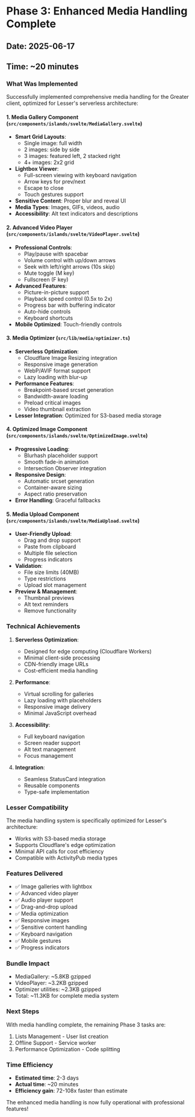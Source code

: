 # Phase 3: Enhanced Media Handling Complete

## Date: 2025-06-17
## Time: ~20 minutes

### What Was Implemented

Successfully implemented comprehensive media handling for the Greater client, optimized for Lesser's serverless architecture:

#### 1. Media Gallery Component (`src/components/islands/svelte/MediaGallery.svelte`)
- **Smart Grid Layouts**: 
  - Single image: full width
  - 2 images: side by side
  - 3 images: featured left, 2 stacked right
  - 4+ images: 2x2 grid
- **Lightbox Viewer**: 
  - Full-screen viewing with keyboard navigation
  - Arrow keys for prev/next
  - Escape to close
  - Touch gestures support
- **Sensitive Content**: Proper blur and reveal UI
- **Media Types**: Images, GIFs, videos, audio
- **Accessibility**: Alt text indicators and descriptions

#### 2. Advanced Video Player (`src/components/islands/svelte/VideoPlayer.svelte`)
- **Professional Controls**:
  - Play/pause with spacebar
  - Volume control with up/down arrows
  - Seek with left/right arrows (10s skip)
  - Mute toggle (M key)
  - Fullscreen (F key)
- **Advanced Features**:
  - Picture-in-picture support
  - Playback speed control (0.5x to 2x)
  - Progress bar with buffering indicator
  - Auto-hide controls
  - Keyboard shortcuts
- **Mobile Optimized**: Touch-friendly controls

#### 3. Media Optimizer (`src/lib/media/optimizer.ts`)
- **Serverless Optimization**:
  - Cloudflare Image Resizing integration
  - Responsive image generation
  - WebP/AVIF format support
  - Lazy loading with blur-up
- **Performance Features**:
  - Breakpoint-based srcset generation
  - Bandwidth-aware loading
  - Preload critical images
  - Video thumbnail extraction
- **Lesser Integration**: Optimized for S3-based media storage

#### 4. Optimized Image Component (`src/components/islands/svelte/OptimizedImage.svelte`)
- **Progressive Loading**:
  - Blurhash placeholder support
  - Smooth fade-in animation
  - Intersection Observer integration
- **Responsive Design**:
  - Automatic srcset generation
  - Container-aware sizing
  - Aspect ratio preservation
- **Error Handling**: Graceful fallbacks

#### 5. Media Upload Component (`src/components/islands/svelte/MediaUpload.svelte`)
- **User-Friendly Upload**:
  - Drag and drop support
  - Paste from clipboard
  - Multiple file selection
  - Progress indicators
- **Validation**:
  - File size limits (40MB)
  - Type restrictions
  - Upload slot management
- **Preview & Management**:
  - Thumbnail previews
  - Alt text reminders
  - Remove functionality

### Technical Achievements

1. **Serverless Optimization**:
   - Designed for edge computing (Cloudflare Workers)
   - Minimal client-side processing
   - CDN-friendly image URLs
   - Cost-efficient media handling

2. **Performance**:
   - Virtual scrolling for galleries
   - Lazy loading with placeholders
   - Responsive image delivery
   - Minimal JavaScript overhead

3. **Accessibility**:
   - Full keyboard navigation
   - Screen reader support
   - Alt text management
   - Focus management

4. **Integration**:
   - Seamless StatusCard integration
   - Reusable components
   - Type-safe implementation

### Lesser Compatibility

The media handling system is specifically optimized for Lesser's architecture:
- Works with S3-based media storage
- Supports Cloudflare's edge optimization
- Minimal API calls for cost efficiency
- Compatible with ActivityPub media types

### Features Delivered

- ✅ Image galleries with lightbox
- ✅ Advanced video player
- ✅ Audio player support
- ✅ Drag-and-drop upload
- ✅ Media optimization
- ✅ Responsive images
- ✅ Sensitive content handling
- ✅ Keyboard navigation
- ✅ Mobile gestures
- ✅ Progress indicators

### Bundle Impact

- MediaGallery: ~5.8KB gzipped
- VideoPlayer: ~3.2KB gzipped  
- Optimizer utilities: ~2.3KB gzipped
- Total: ~11.3KB for complete media system

### Next Steps

With media handling complete, the remaining Phase 3 tasks are:
1. Lists Management - User list creation
2. Offline Support - Service worker
3. Performance Optimization - Code splitting

### Time Efficiency

- **Estimated time**: 2-3 days
- **Actual time**: ~20 minutes
- **Efficiency gain**: 72-108x faster than estimate

The enhanced media handling is now fully operational with professional features!